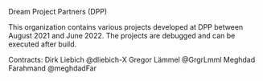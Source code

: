 Dream Project Partners (DPP)

This organization contains various projects developed at DPP between August 2021 and June 2022. The projects are debugged and can be executed after build.

Contracts:
Dirk Liebich @dliebich-X
Gregor Lämmel @GrgrLmml
Meghdad Farahmand @meghdadFar
